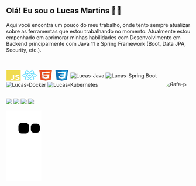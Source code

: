 ## Olá! Eu sou o Lucas Martins 🚀🚀
Aqui você encontra um pouco do meu trabalho, onde tento sempre atualizar sobre as ferramentas que estou trabalhando no momento. Atualmente estou empenhado em aprimorar minhas habilidades com Desenvolvimento em Backend principalmente com Java 11 e Spring Framework (Boot, Data JPA, Security, etc.).

##

<div style="display: inline_block"><br>
  <img align="center" alt="Lucas-Js" height="30" width="40" src="https://raw.githubusercontent.com/devicons/devicon/master/icons/javascript/javascript-plain.svg">
  <img align="center" alt="Lucas-React" height="30" width="40" src="https://raw.githubusercontent.com/devicons/devicon/master/icons/react/react-original.svg">
  <img align="center" alt="Lucas-HTML" height="30" width="40" src="https://raw.githubusercontent.com/devicons/devicon/master/icons/html5/html5-original.svg">
  <img align="center" alt="Lucas-CSS" height="30" width="40" src="https://raw.githubusercontent.com/devicons/devicon/master/icons/css3/css3-original.svg">
  <img align="center" alt="Lucas-Java" height="30" width="45" src="https://cdn-icons-png.flaticon.com/512/226/226777.png">
  <img align="center" alt="Lucas-Spring Boot" height="30" width="40" src="https://static-00.iconduck.com/assets.00/spring-icon-256x256-2efvkvky.png">
  <img align="center" alt="Lucas-Docker" height="30" width="40" src="http://www.cloudlabs.com.br/wp-content/uploads/2017/07/whale-docker-logo.png">
  <img align="center" alt="Lucas-Kubernetes" height="40" width="40" src="https://butecotecnologico.com.br/kubernetes-explicado/k8s-logo.png">
  <img align="right" alt="Rafa-pic" height="150" style="border-radius:50px;" src="https://www.mexidodeideias.com.br/wp-content/uploads/2013/04/Melhores-gifs-cafeinados-3.gif">
</div>
</div>

##

<div>
  <a href = "https://gitlab.com/lucas.martins.fsa"><img src="https://img.shields.io/badge/GitLab-330F63?style=for-the-badge&logo=gitlab&logoColor=white" target="_blank"></a>
  <a href = "mailto:lucas.martins.fsa@gmail.com"><img src="https://img.shields.io/badge/Gmail-D14836?style=for-the-badge&logo=gmail&logoColor=white"></a>
  <a href="https://www.linkedin.com/in/lucas-martins-arruda/" target="_blank"><img src="https://img.shields.io/badge/-LinkedIn-%230077B5?style=for-the-badge&logo=linkedin&logoColor=white" target="_blank"></a>
  <a href="https://api.whatsapp.com/send?phone=5561992982212" target="_blank"><img src="https://img.shields.io/badge/WhatsApp-25D366?style=for-the-badge&logo=whatsapp&logoColor=white" target="_blank"></a> 
 
  ![Snake animation](https://github.com/rafaballerini/rafaballerini/blob/output/github-contribution-grid-snake.svg)
 
</div>

